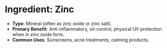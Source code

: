 # Ingredient: Zinc
- **Type**: Mineral (often as zinc oxide or zinc salt).
- **Primary Benefit**: Anti-inflammatory, oil-control, physical UV protection when in zinc oxide form.
- **Common Uses**: Sunscreens, acne treatments, calming products.
